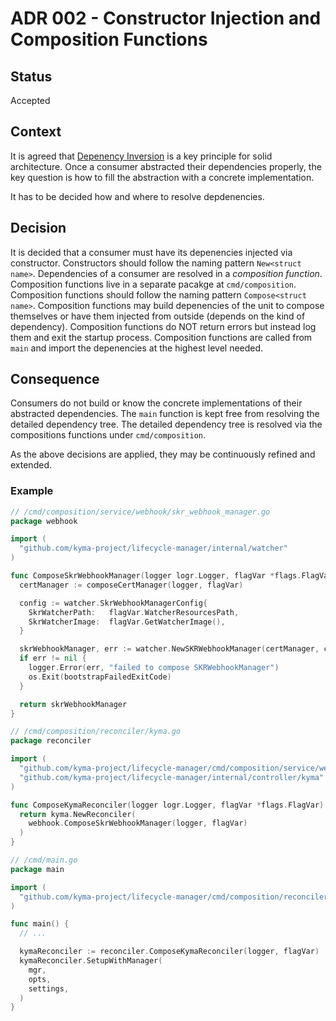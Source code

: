 # ADR 002 - Constructor Injection and Composition Functions

## Status

Accepted

## Context

It is agreed that [Depenency Inversion](https://medium.com/@inzuael/solid-dependency-inversion-principle-part-5-f5bec43ab22e) is a key principle for solid architecture.
Once a consumer abstracted their dependencies properly, the key question is how to fill the abstraction with a concrete implementation.

It has to be decided how and where to resolve depdenencies.

## Decision

It is decided that a consumer must have its depenencies injected via constructor.
Constructors should follow the naming pattern `New<struct name>`.
Dependencies of a consumer are resolved in a *composition function*.
Composition functions live in a separate pacakge at `cmd/composition`.
Composition functions should follow the naming pattern `Compose<struct name>`.
Composition functions may build depenencies of the unit to compose themselves or have them injected from outside (depends on the kind of dependency).
Composition functions do NOT return errors but instead log them and exit the startup process.
Composition functions are called from `main` and import the depenencies at the highest level needed.

## Consequence

Consumers do not build or know the concrete implementations of their abstracted dependencies.
The `main` function is kept free from resolving the detailed dependency tree.
The detailed dependency tree is resolved via the compositions functions under `cmd/composition`.

As the above decisions are applied, they may be continuously refined and extended.

### Example

```go
// /cmd/composition/service/webhook/skr_webhook_manager.go
package webhook

import (
  "github.com/kyma-project/lifecycle-manager/internal/watcher"
)

func ComposeSkrWebhookManager(logger logr.Logger, flagVar *flags.FlagVar) *watcher.SkrWebhookManager {
  certManager := composeCertManager(logger, flagVar)

  config := watcher.SkrWebhookManagerConfig{
    SkrWatcherPath:   flagVar.WatcherResourcesPath,
    SkrWatcherImage:  flagVar.GetWatcherImage(),
  }

  skrWebhookManager, err := watcher.NewSKRWebhookManager(certManager, config)
  if err != nil {
    logger.Error(err, "failed to compose SKRWebhookManager")
    os.Exit(bootstrapFailedExitCode)
  }

  return skrWebhookManager
}
```

```go
// /cmd/composition/reconciler/kyma.go
package reconciler

import (
  "github.com/kyma-project/lifecycle-manager/cmd/composition/service/webhook"
  "github.com/kyma-project/lifecycle-manager/internal/controller/kyma"
)

func ComposeKymaReconciler(logger logr.Logger, flagVar *flags.FlagVar) *kyma.Reconciler {
  return kyma.NewReconciler(
    webhook.ComposeSkrWebhookManager(logger, flagVar)
  )
}
```

```go
// /cmd/main.go
package main

import (
  "github.com/kyma-project/lifecycle-manager/cmd/composition/reconciler"
)

func main() {
  // ...

  kymaReconciler := reconciler.ComposeKymaReconciler(logger, flagVar)
  kymaReconciler.SetupWithManager(
    mgr,
    opts,
    settings,
  )
}
```
